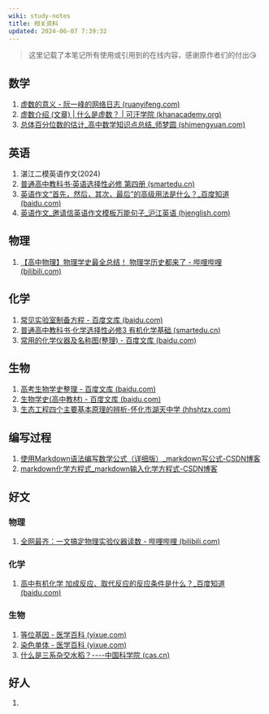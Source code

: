 ```yaml
---
wiki: study-notes
title: 相关资料
updated: 2024-06-07 7:39:32
---
```


> 这里记载了本笔记所有使用或引用到的在线内容，感谢原作者们的付出😘

## 数学

1. [虚数的意义 - 阮一峰的网络日志 (ruanyifeng.com)](https://ruanyifeng.com/blog/2012/09/imaginary_number.html)
2. [虚数介绍 (文章) | 什么是虚数？ | 可汗学院 (khanacademy.org)](https://zh.khanacademy.org/math/algebra2/introduction-to-complex-numbers-algebra-2/the-imaginary-numbers-algebra-2/a/intro-to-the-imaginary-numbers)
3. [总体百分位数的估计_高中数学知识点总结_师梦圆 (shimengyuan.com)](https://www.shimengyuan.com/zhishidian/991.html)

## 英语

1. 湛江二模英语作文(2024)
1. [普通高中教科书·英语选择性必修 第四册 (smartedu.cn)](https://basic.smartedu.cn/tchMaterial/detail?contentType=assets_document&contentId=5f0829b2-fc05-479b-a51e-47f871598eba&catalogType=tchMaterial&subCatalog=tchMaterial)
1. [英语作文“首先，然后，其次，最后”的高级用法是什么？_百度知道 (baidu.com)](https://zhidao.baidu.com/question/1772435708337346780.html)
1. [英语作文_邀请信英语作文模板万能句子_沪江英语 (hjenglish.com)](https://www.hjenglish.com/englishwriting/p1412017/)

## 物理

1. [【高中物理】物理学史最全总结！ 物理学历史都来了 - 哔哩哔哩 (bilibili.com)](https://www.bilibili.com/read/cv8291065/)

## 化学

1. [常见实验室制备方程 - 百度文库 (baidu.com)](https://wenku.baidu.com/view/a0aa33d4b9f3f90f76c61bae)
1. [普通高中教科书·化学选择性必修3 有机化学基础 (smartedu.cn)](https://basic.smartedu.cn/tchMaterial/detail?contentType=assets_document&contentId=c561d8ee-7c06-4cb1-9a4d-e34036f02d53&catalogType=tchMaterial&subCatalog=tchMaterial)
1. [常用的化学仪器及名称图(整理) - 百度文库 (baidu.com)](https://wenku.baidu.com/view/405691b4cd22bcd126fff705cc17552707225ea6.html?_wkts_=1719818515046)

## 生物

1. [高考生物学史整理 - 百度文库 (baidu.com)](https://wenku.baidu.com/view/1b7f9b41dc88d0d233d4b14e852458fb760b383b?aggId=40ad866500d8ce2f0066f5335a8102d276a261dd&fr=catalogMain_text_ernie_recall_backup_new%3Awk_recommend_main2&vst2nd=1&_wkts_=1719752929940)
2. [生物学史(高中教材) - 百度文库 (baidu.com)](https://wenku.baidu.com/view/acbc7d2ba66e58fafab069dc5022aaea998f4128?aggId=40ad866500d8ce2f0066f5335a8102d276a261dd&fr=catalogMain_text_ernie_recall_backup_new%3Awk_recommend_main2&vst2nd=1&_wkts_=1719752934596)
3. [生态工程四个主要基本原理的辨析-怀化市湖天中学 (hhshtzx.com)](https://www.hhshtzx.com/news/21229.cshtml)

## 编写过程

1. [使用Markdown语法编写数学公式（详细版）_markdown写公式-CSDN博客](https://blog.csdn.net/wzk4869/article/details/126863936)
1. [markdown化学方程式_markdown输入化学方程式-CSDN博客](https://blog.csdn.net/tanjunming2020/article/details/128051488)

## 好文

### 物理

1. [全网最齐：一文搞定物理实验仪器读数 - 哔哩哔哩 (bilibili.com)](https://www.bilibili.com/read/cv20517503/)

### 化学

1. [高中有机化学 加成反应、取代反应的反应条件是什么？_百度知道 (baidu.com)](https://zhidao.baidu.com/question/1373330683098245659.html)

### 生物

1. [等位基因 - 医学百科 (yixue.com)](https://www.yixue.com/等位基因)
2. [染色单体 - 医学百科 (yixue.com)](https://www.yixue.com/染色单体)
3. [什么是三系杂交水稻？----中国科学院 (cas.cn)](https://www.cas.cn/kxcb/kpwz/201102/t20110223_3075063.shtml)

## 好人

1. 
